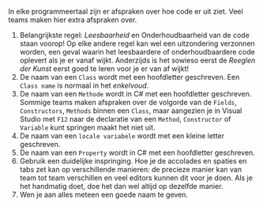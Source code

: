 <a id="cha:challengeCodingGuidelines"></a>

In elke programmeertaal zijn er afspraken over hoe code er uit ziet. Veel teams maken hier extra afspraken over.


1. Belangrijkste regel: *Leesbaarheid* en Onderhoudbaarheid van de code staan voorop! Op elke andere regel kan wel een uitzondering verzonnen worden, een geval waarin het leesbaardere of onderhoudbaardere code oplevert als je er vanaf wijkt. Anderzijds is het sowieso eerst de *Reeglen der Kunst* eerst goed te leren voor je er van af wijkt!
2. De naam van een `Class` wordt met een hoofdletter geschreven. Een `Class name` is normaal in het *enkelvoud*.
3. De naam van een `Methode` wordt in C# met een hoofdletter geschreven. Sommige teams maken afspraken over de volgorde van de `Fields`, `Constructors`, `Methods` binnen een `Class`, maar aangezien je in Visual Studio met `F12` naar de declaratie van een `Method`, `Constructor` of `Variable` kunt springen maakt het niet uit.
4. De naam van een `locale variabele` wordt met een kleine letter geschreven.
5. De naam van een `Property` wordt in C# met een hoofdletter geschreven.
6. Gebruik een duidelijke inspringing. Hoe je de accolades en spaties en tabs zet kan op verschillende manieren: de precieze manier kan van team tot team verschillen en veel editors kunnen dit voor je doen. Als je het handmatig doet, doe het dan wel altijd op dezelfde manier.
7. Wen je aan alles meteen een goede naam te geven.
